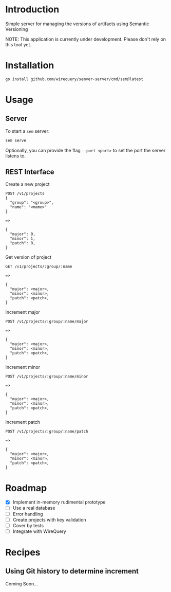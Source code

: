 # Introduction

Simple server for managing the versions of artifacts using Semantic Versioning

NOTE: This application is currently under development. Please don't rely on this tool yet.

# Installation

```bash
go install github.com/wirequery/semver-server/cmd/sem@latest
```

# Usage

## Server

To start a `sem` server:
```bash
sem serve
```
Optionally, you can provide the flag `--port <port>` to set the port the server listens to.

## REST Interface

Create a new project
```
POST /v1/projects
{
  "group": "<group>",
  "name": "<name>"
}

=>

{
  "major": 0,
  "minor": 1,
  "patch": 0,
}
```
Get version of project
```
GET /v1/projects/:group/:name

=>

{
  "major": <major>,
  "minor": <minor>,
  "patch": <patch>,
}
```
Increment major
```
POST /v1/projects/:group/:name/major

=>

{
  "major": <major>,
  "minor": <minor>,
  "patch": <patch>,
}
```
Increment minor
```
POST /v1/projects/:group/:name/minor

=>

{
  "major": <major>,
  "minor": <minor>,
  "patch": <patch>,
}
```
Increment patch
```
POST /v1/projects/:group/:name/patch

=>

{
  "major": <major>,
  "minor": <minor>,
  "patch": <patch>,
}
```

# Roadmap

- [X] Implement in-memory rudimental prototype
- [ ] Use a real database
- [ ] Error handling
- [ ] Create projects with key validation
- [ ] Cover by tests
- [ ] Integrate with WireQuery

# Recipes

## Using Git history to determine increment

Coming Soon...
